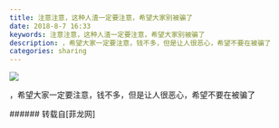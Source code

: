 ```yaml
---
title: 注意注意，这种人渣一定要注意，希望大家别被骗了
date: 2018-8-7 16:33
keywords: 注意注意，这种人渣一定要注意，希望大家别被骗了
description: ，希望大家一定要注意，钱不多，但是让人很恶心，希望不要在被骗了
categories: sharing
---
```

<td class="t_f" id="postmessage_1606872">


<img aid="907806" data-cf-modified-ef8ff50bf898ddfb3abc1208-="" file="data/attachment/forum/201808/07/163104nt7we1s212wv7d1o.jpg.thumb.jpg" id="aimg_907806" inpost="1" onclick="" onmouseover="" src="http://www.flw.ph/data/attachment/forum/201808/07/163104nt7we1s212wv7d1o.jpg" style="cursor:pointer" zoomfile="data/attachment/forum/201808/07/163104nt7we1s212wv7d1o.jpg"/>


，希望大家一定要注意，钱不多，但是让人很恶心，希望不要在被骗了<br/>
</td>
###### 转载自[菲龙网]